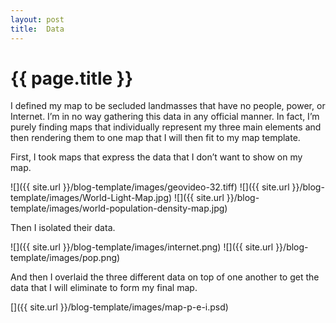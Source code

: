 ```yaml
---
layout: post
title:  Data
---
```


{{ page.title }}
================

<p class="meta">


I defined my map to be secluded landmasses that have no people, power, or Internet.   I’m in no way gathering this data in any official manner.  In fact, I’m purely finding maps that individually represent my three main elements and then rendering them to one map that I will then fit to my map template.  

First, I took maps that express the data that I don’t want to show on my map.

![]({{ site.url }}/blog-template/images/geovideo-32.tiff)
![]({{ site.url }}/blog-template/images/World-Light-Map.jpg)
![]({{ site.url }}/blog-template/images/world-population-density-map.jpg)


Then I isolated their data.

![]({{ site.url }}/blog-template/images/internet.png)
![]({{ site.url }}/blog-template/images/pop.png)


And then I overlaid the three different data on top of one another to get the data that I will eliminate to form my final map.

[]({{ site.url }}/blog-template/images/map-p-e-i.psd)
